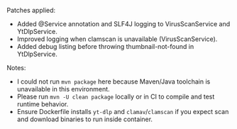 Patches applied:
- Added @Service annotation and SLF4J logging to VirusScanService and YtDlpService.
- Improved logging when clamscan is unavailable (VirusScanService).
- Added debug listing before throwing thumbnail-not-found in YtDlpService.

Notes:
- I could not run `mvn package` here because Maven/Java toolchain is unavailable in this environment.
- Please run `mvn -U clean package` locally or in CI to compile and test runtime behavior.
- Ensure Dockerfile installs `yt-dlp` and `clamav`/`clamscan` if you expect scan and download binaries to run inside container.
